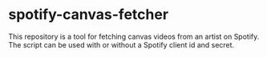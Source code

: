 # spotify-canvas-fetcher
This repository is a tool for fetching canvas videos from an artist on Spotify. The script can be used with or without a Spotify client id and secret.
